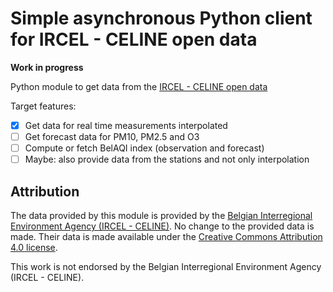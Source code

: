 # Simple asynchronous Python client for IRCEL - CELINE open data

**Work in progress**

Python module to get data from the [IRCEL - CELINE open data](https://irceline.be/en/documentation/open-data)

Target features:

- [X] Get data for real time measurements interpolated
- [ ] Get forecast data for PM10, PM2.5 and O3
- [ ] Compute or fetch BelAQI index (observation and forecast)
- [ ] Maybe: also provide data from the stations and not only interpolation

## Attribution

The data provided by this module is provided by the [Belgian Interregional Environment Agency (IRCEL - CELINE)](https://www.irceline.be/en). 
No change to the provided data is made. 
Their data is made available under the [Creative Commons Attribution 4.0 license](https://creativecommons.org/licenses/by/4.0/). 

This work is not endorsed by the Belgian Interregional Environment Agency (IRCEL - CELINE).


